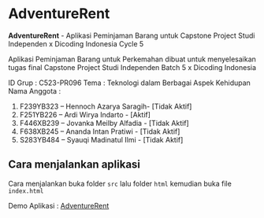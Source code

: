 # AdventureRent

**AdventureRent** - Aplikasi Peminjaman Barang untuk Capstone Project Studi Independen x Dicoding Indonesia Cycle 5

Aplikasi Peminjaman Barang untuk Perkemahan
dibuat untuk menyelesaikan tugas final Capstone Project
Studi Independen Batch 5 x Dicoding Indonesia

ID Grup : C523-PR096
Tema : Teknologi dalam Berbagai Aspek Kehidupan
Nama Anggota :

1. F239YB323 – Hennoch Azarya Saragih- [Tidak Aktif]
2. F251YB226 – Ardi Wirya Indarto - [Aktif]
3. F446XB239 – Jovanka Meilby Alfadia - [Tidak Aktif]
4. F638XB245 – Ananda Intan Pratiwi - [Tidak Aktif]
5. S283YB484 – Syauqi Madinatul Ilmi - [Tidak Aktif]

## Cara menjalankan aplikasi
Cara menjalankan buka folder `src` lalu folder `html` kemudian buka file `index.html`

<p>Demo Aplikasi : <a href="https://adventure-rent.netlify.app/">AdventureRent</a></p>
